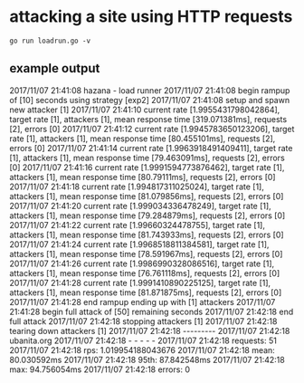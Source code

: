 # attacking a site using HTTP requests

    go run loadrun.go -v

## example output

2017/11/07 21:41:08 hazana - load runner
2017/11/07 21:41:08 begin rampup of [10] seconds using strategy [exp2]
2017/11/07 21:41:08 setup and spawn new attacker [1]
2017/11/07 21:41:10 current rate [1.9955431798042864], target rate [1], attackers [1], mean response time [319.071381ms], requests [2], errors [0]
2017/11/07 21:41:12 current rate [1.9945783650123206], target rate [1], attackers [1], mean response time [80.455101ms], requests [2], errors [0]
2017/11/07 21:41:14 current rate [1.9963918491409411], target rate [1], attackers [1], mean response time [79.463091ms], requests [2], errors [0]
2017/11/07 21:41:16 current rate [1.9991594773876462], target rate [1], attackers [1], mean response time [80.79111ms], requests [2], errors [0]
2017/11/07 21:41:18 current rate [1.994817311025024], target rate [1], attackers [1], mean response time [81.079856ms], requests [2], errors [0]
2017/11/07 21:41:20 current rate [1.999034336478249], target rate [1], attackers [1], mean response time [79.284879ms], requests [2], errors [0]
2017/11/07 21:41:22 current rate [1.99660324478755], target rate [1], attackers [1], mean response time [81.743933ms], requests [2], errors [0]
2017/11/07 21:41:24 current rate [1.9968518811384581], target rate [1], attackers [1], mean response time [78.591967ms], requests [2], errors [0]
2017/11/07 21:41:26 current rate [1.9986990328086516], target rate [1], attackers [1], mean response time [76.761118ms], requests [2], errors [0]
2017/11/07 21:41:28 current rate [1.9991410890225125], target rate [1], attackers [1], mean response time [81.871875ms], requests [2], errors [0]
2017/11/07 21:41:28 end rampup ending up with [1] attackers
2017/11/07 21:41:28 begin full attack of [50] remaining seconds
2017/11/07 21:42:18 end full attack
2017/11/07 21:42:18 stopping attackers [1]
2017/11/07 21:42:18 tearing down attackers [1]
2017/11/07 21:42:18 ---------
2017/11/07 21:42:18 ubanita.org
2017/11/07 21:42:18 - - - - -
2017/11/07 21:42:18 requests: 51
2017/11/07 21:42:18      rps: 1.019954188043676
2017/11/07 21:42:18     mean: 80.030592ms
2017/11/07 21:42:18     95th: 87.842548ms
2017/11/07 21:42:18      max: 94.756054ms
2017/11/07 21:42:18   errors: 0